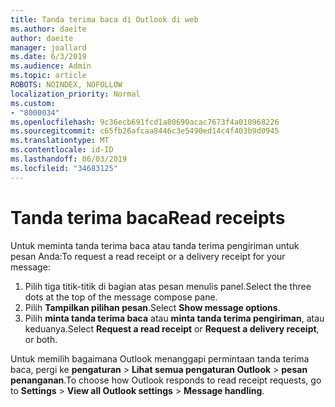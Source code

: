 ```yaml
---
title: Tanda terima baca di Outlook di web
ms.author: daeite
author: daeite
manager: joallard
ms.date: 6/3/2019
ms.audience: Admin
ms.topic: article
ROBOTS: NOINDEX, NOFOLLOW
localization_priority: Normal
ms.custom:
- "8000034"
ms.openlocfilehash: 9c36ecb691fcd1a80690acac7673f4a010968226
ms.sourcegitcommit: c65fb26afcaa8446c3e5490ed14c4f403b9d0945
ms.translationtype: MT
ms.contentlocale: id-ID
ms.lasthandoff: 06/03/2019
ms.locfileid: "34683125"
---
```

# <a name="read-receipts"></a><span data-ttu-id="0238a-102">Tanda terima baca</span><span class="sxs-lookup"><span data-stu-id="0238a-102">Read receipts</span></span>

<span data-ttu-id="0238a-103">Untuk meminta tanda terima baca atau tanda terima pengiriman untuk pesan Anda:</span><span class="sxs-lookup"><span data-stu-id="0238a-103">To request a read receipt or a delivery receipt for your message:</span></span> 

1. <span data-ttu-id="0238a-104">Pilih tiga titik-titik di bagian atas pesan menulis panel.</span><span class="sxs-lookup"><span data-stu-id="0238a-104">Select the three dots at the top of the message compose pane.</span></span>
1. <span data-ttu-id="0238a-105">Pilih **Tampilkan pilihan pesan**.</span><span class="sxs-lookup"><span data-stu-id="0238a-105">Select **Show message options**.</span></span>
1. <span data-ttu-id="0238a-106">Pilih **minta tanda terima baca** atau **minta tanda terima pengiriman**, atau keduanya.</span><span class="sxs-lookup"><span data-stu-id="0238a-106">Select **Request a read receipt** or **Request a delivery receipt**, or both.</span></span>

<span data-ttu-id="0238a-107">Untuk memilih bagaimana Outlook menanggapi permintaan tanda terima baca, pergi ke **pengaturan** > **Lihat semua pengaturan Outlook** > **pesan penanganan**.</span><span class="sxs-lookup"><span data-stu-id="0238a-107">To choose how Outlook responds to read receipt requests, go to **Settings** > **View all Outlook settings** > **Message handling**.</span></span>